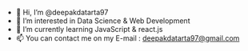 - 👋 Hi, I’m @deepakdatarta97
- 👀 I’m interested in Data Science & Web Development 
- 🌱 I’m currently learning JavaScript & react.js
- 📫 You can contact me on my E-mail : deepakdatarta97@gmail.com

<!---
deepakdatarta97/deepakdatarta97 is a ✨ special ✨ repository because its `README.md` (this file) appears on your GitHub profile.
You can click the Preview link to take a look at your changes.
--->
